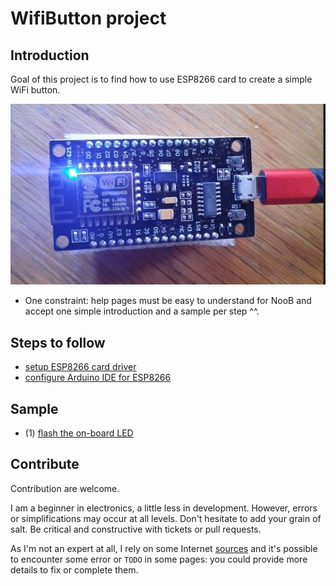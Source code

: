 # WifiButton project

## Introduction

Goal of this project is to find how to use ESP8266 card to create a simple WiFi button.

![ESP 8266 WiFi card](./doc/images/esp8266WiFi_CH340G.JPG)

- One constraint: help pages must be easy to understand for NooB and accept one simple introduction and a sample per step ^^.

## Steps to follow

- [setup ESP8266 card driver](./doc/00_setupDriver.md)
- [configure Arduino IDE for ESP8266](./doc/10_setupIDE.md)

## Sample
- (1) [flash the on-board LED](./doc/200_flashLed.md)

[//]: <> (TODO: first code first flash)
[//]: <> (TODO: blink sample)

## Contribute

Contribution are welcome.

I am a beginner in electronics, a little less in development. However, errors or simplifications may occur at all levels. Don't hesitate to add your grain of salt. Be critical and constructive with tickets or pull requests.

As I'm not an expert at all, I rely on some Internet [sources](./doc/99_external_resources.md) and it's possible to encounter some error or `TODO` in some pages: you could provide more details to fix or complete them.
